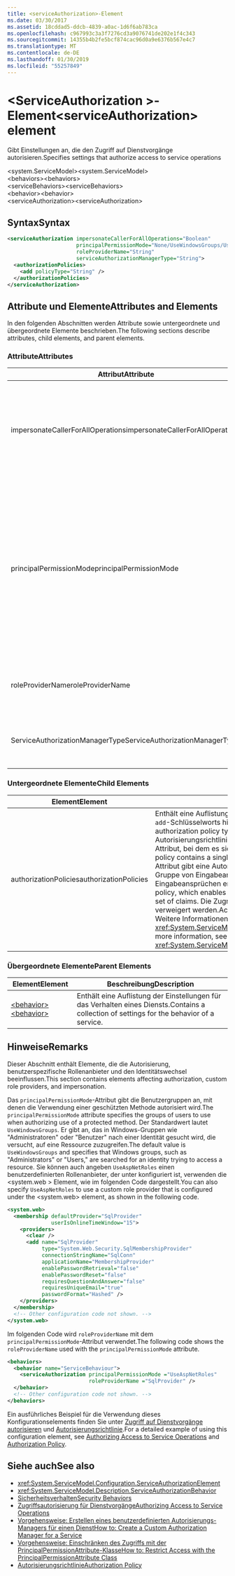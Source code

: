 ```yaml
---
title: <serviceAuthorization>-Element
ms.date: 03/30/2017
ms.assetid: 18cddad5-ddcb-4839-a0ac-1d6f6ab783ca
ms.openlocfilehash: c967993c3a3f7276cd3a9076741de202e1f4c343
ms.sourcegitcommit: 14355b4b2fe5bcf874cac96d0a9e6376b567e4c7
ms.translationtype: MT
ms.contentlocale: de-DE
ms.lasthandoff: 01/30/2019
ms.locfileid: "55257849"
---
```

# <a name="serviceauthorization-element"></a><span data-ttu-id="d5d6a-102">\<ServiceAuthorization >-Element</span><span class="sxs-lookup"><span data-stu-id="d5d6a-102">\<serviceAuthorization> element</span></span>
<span data-ttu-id="d5d6a-103">Gibt Einstellungen an, die den Zugriff auf Dienstvorgänge autorisieren.</span><span class="sxs-lookup"><span data-stu-id="d5d6a-103">Specifies settings that authorize access to service operations</span></span>  
  
 <span data-ttu-id="d5d6a-104">\<system.ServiceModel></span><span class="sxs-lookup"><span data-stu-id="d5d6a-104">\<system.ServiceModel></span></span>  
<span data-ttu-id="d5d6a-105">\<behaviors></span><span class="sxs-lookup"><span data-stu-id="d5d6a-105">\<behaviors></span></span>  
<span data-ttu-id="d5d6a-106">\<serviceBehaviors></span><span class="sxs-lookup"><span data-stu-id="d5d6a-106">\<serviceBehaviors></span></span>  
<span data-ttu-id="d5d6a-107">\<behavior></span><span class="sxs-lookup"><span data-stu-id="d5d6a-107">\<behavior></span></span>  
<span data-ttu-id="d5d6a-108">\<serviceAuthorization></span><span class="sxs-lookup"><span data-stu-id="d5d6a-108">\<serviceAuthorization></span></span>  
  
## <a name="syntax"></a><span data-ttu-id="d5d6a-109">Syntax</span><span class="sxs-lookup"><span data-stu-id="d5d6a-109">Syntax</span></span>  
  
```xml  
<serviceAuthorization impersonateCallerForAllOperations="Boolean"
                      principalPermissionMode="None/UseWindowsGroups/UseAspNetRoles/Custom"
                      roleProviderName="String"
                      serviceAuthorizationManagerType="String">
  <authorizationPolicies>
    <add policyType="String" />
  </authorizationPolicies>
</serviceAuthorization>
```  
  
## <a name="attributes-and-elements"></a><span data-ttu-id="d5d6a-110">Attribute und Elemente</span><span class="sxs-lookup"><span data-stu-id="d5d6a-110">Attributes and Elements</span></span>  
 <span data-ttu-id="d5d6a-111">In den folgenden Abschnitten werden Attribute sowie untergeordnete und übergeordnete Elemente beschrieben.</span><span class="sxs-lookup"><span data-stu-id="d5d6a-111">The following sections describe attributes, child elements, and parent elements.</span></span>  
  
### <a name="attributes"></a><span data-ttu-id="d5d6a-112">Attribute</span><span class="sxs-lookup"><span data-stu-id="d5d6a-112">Attributes</span></span>  
  
|<span data-ttu-id="d5d6a-113">Attribut</span><span class="sxs-lookup"><span data-stu-id="d5d6a-113">Attribute</span></span>|<span data-ttu-id="d5d6a-114">Beschreibung</span><span class="sxs-lookup"><span data-stu-id="d5d6a-114">Description</span></span>|  
|---------------|-----------------|  
|<span data-ttu-id="d5d6a-115">impersonateCallerForAllOperations</span><span class="sxs-lookup"><span data-stu-id="d5d6a-115">impersonateCallerForAllOperations</span></span>|<span data-ttu-id="d5d6a-116">Ein boolescher Wert, der angibt, ob alle Vorgänge im Dienst die Identität des Aufrufers annehmen.</span><span class="sxs-lookup"><span data-stu-id="d5d6a-116">A Boolean value that specifies if all the operations in the service impersonate the caller.</span></span> <span data-ttu-id="d5d6a-117">Die Standardeinstellung ist `false`.</span><span class="sxs-lookup"><span data-stu-id="d5d6a-117">The default is `false`.</span></span><br /><br /> <span data-ttu-id="d5d6a-118">Wenn ein bestimmter Dienstvorgang die Identität des Aufrufers annimmt, wird der Threadkontext zum Aufruferkontext geändert, bevor der angegebene Dienst ausgeführt wird.</span><span class="sxs-lookup"><span data-stu-id="d5d6a-118">When a specific service operation impersonates the caller, the thread context is switched to the caller context before executing the specified service.</span></span>|  
|<span data-ttu-id="d5d6a-119">principalPermissionMode</span><span class="sxs-lookup"><span data-stu-id="d5d6a-119">principalPermissionMode</span></span>|<span data-ttu-id="d5d6a-120">Legt den Prinzipal fest, der verwendet wird, um Vorgänge auf dem Server auszuführen.</span><span class="sxs-lookup"><span data-stu-id="d5d6a-120">Sets the principal used to carry out operations on the server.</span></span> <span data-ttu-id="d5d6a-121">Folgende Werte sind gültig:</span><span class="sxs-lookup"><span data-stu-id="d5d6a-121">Values include the following:</span></span><br /><br /> <span data-ttu-id="d5d6a-122">– None</span><span class="sxs-lookup"><span data-stu-id="d5d6a-122">-   None</span></span><br /><span data-ttu-id="d5d6a-123">-   UseWindowsGroups</span><span class="sxs-lookup"><span data-stu-id="d5d6a-123">-   UseWindowsGroups</span></span><br /><span data-ttu-id="d5d6a-124">-UseAspNetRoles</span><span class="sxs-lookup"><span data-stu-id="d5d6a-124">-   UseAspNetRoles</span></span><br /><span data-ttu-id="d5d6a-125">-Custom</span><span class="sxs-lookup"><span data-stu-id="d5d6a-125">-   Custom</span></span><br /><br /> <span data-ttu-id="d5d6a-126">Der Standardwert ist UseWindowsGroups.</span><span class="sxs-lookup"><span data-stu-id="d5d6a-126">The default value is UseWindowsGroups.</span></span> <span data-ttu-id="d5d6a-127">Der Wert ist vom Typ <xref:System.ServiceModel.Description.PrincipalPermissionMode>.</span><span class="sxs-lookup"><span data-stu-id="d5d6a-127">The value is of type <xref:System.ServiceModel.Description.PrincipalPermissionMode>.</span></span> <span data-ttu-id="d5d6a-128">Weitere Informationen zur Verwendung dieses Attributs finden Sie unter [Vorgehensweise: Einschränken des Zugriffs mit der PrincipalPermissionAttribute-Klasse](../../../../../docs/framework/wcf/how-to-restrict-access-with-the-principalpermissionattribute-class.md).</span><span class="sxs-lookup"><span data-stu-id="d5d6a-128">For more information on using this attribute, see [How to: Restrict Access with the PrincipalPermissionAttribute Class](../../../../../docs/framework/wcf/how-to-restrict-access-with-the-principalpermissionattribute-class.md).</span></span>|  
|<span data-ttu-id="d5d6a-129">roleProviderName</span><span class="sxs-lookup"><span data-stu-id="d5d6a-129">roleProviderName</span></span>|<span data-ttu-id="d5d6a-130">Eine Zeichenfolge, die den Namen des Rollenanbieters angibt, der Rolleninformationen für eine Windows Communication Foundation (WCF)-Anwendung bereitstellt.</span><span class="sxs-lookup"><span data-stu-id="d5d6a-130">A string that specifies the name of the role provider, which provides role information for a Windows Communication Foundation (WCF) application.</span></span> <span data-ttu-id="d5d6a-131">Der Standardwert ist eine leere Zeichenfolge.</span><span class="sxs-lookup"><span data-stu-id="d5d6a-131">The default is an empty string.</span></span>|  
|<span data-ttu-id="d5d6a-132">ServiceAuthorizationManagerType</span><span class="sxs-lookup"><span data-stu-id="d5d6a-132">ServiceAuthorizationManagerType</span></span>|<span data-ttu-id="d5d6a-133">Eine Zeichenfolge, die den Typ des Dienstautorisierungs-Managers angibt.</span><span class="sxs-lookup"><span data-stu-id="d5d6a-133">A string containing the type of the service authorization manager.</span></span> <span data-ttu-id="d5d6a-134">Weitere Informationen finden Sie unter <xref:System.ServiceModel.ServiceAuthorizationManager>.</span><span class="sxs-lookup"><span data-stu-id="d5d6a-134">For more information, see <xref:System.ServiceModel.ServiceAuthorizationManager>.</span></span>|  
  
### <a name="child-elements"></a><span data-ttu-id="d5d6a-135">Untergeordnete Elemente</span><span class="sxs-lookup"><span data-stu-id="d5d6a-135">Child Elements</span></span>  
  
|<span data-ttu-id="d5d6a-136">Element</span><span class="sxs-lookup"><span data-stu-id="d5d6a-136">Element</span></span>|<span data-ttu-id="d5d6a-137">Beschreibung</span><span class="sxs-lookup"><span data-stu-id="d5d6a-137">Description</span></span>|  
|-------------|-----------------|  
|<span data-ttu-id="d5d6a-138">authorizationPolicies</span><span class="sxs-lookup"><span data-stu-id="d5d6a-138">authorizationPolicies</span></span>|<span data-ttu-id="d5d6a-139">Enthält eine Auflistung der Autorisierungsrichtlinien-Typen, die mithilfe des `add`-Schlüsselworts hinzugefügt werden können.</span><span class="sxs-lookup"><span data-stu-id="d5d6a-139">Contains a collection of authorization policy types, which can be added using the `add` keyword.</span></span> <span data-ttu-id="d5d6a-140">Jede Autorisierungsrichtlinie enthält ein einziges erforderliches `policyType`-Attribut, bei dem es sich um eine Zeichenfolge handelt.</span><span class="sxs-lookup"><span data-stu-id="d5d6a-140">Each authorization policy contains a single required `policyType` attribute that is a string.</span></span> <span data-ttu-id="d5d6a-141">Das Attribut gibt eine Autorisierungsrichtlinie an, die die Transformation einer Gruppe von Eingabeansprüchen in eine andere Gruppe von Eingabeansprüchen ermöglicht.</span><span class="sxs-lookup"><span data-stu-id="d5d6a-141">The attribute specifies an authorization policy, which enables transformation of one set of input claims into another set of claims.</span></span> <span data-ttu-id="d5d6a-142">Die Zugriffssteuerung kann basierend darauf gewährt oder verweigert werden.</span><span class="sxs-lookup"><span data-stu-id="d5d6a-142">Access control can be granted or denied based on that.</span></span> <span data-ttu-id="d5d6a-143">Weitere Informationen finden Sie unter <xref:System.ServiceModel.Configuration.AuthorizationPolicyTypeElement>.</span><span class="sxs-lookup"><span data-stu-id="d5d6a-143">For more information, see <xref:System.ServiceModel.Configuration.AuthorizationPolicyTypeElement>.</span></span>|  
  
### <a name="parent-elements"></a><span data-ttu-id="d5d6a-144">Übergeordnete Elemente</span><span class="sxs-lookup"><span data-stu-id="d5d6a-144">Parent Elements</span></span>  
  
|<span data-ttu-id="d5d6a-145">Element</span><span class="sxs-lookup"><span data-stu-id="d5d6a-145">Element</span></span>|<span data-ttu-id="d5d6a-146">Beschreibung</span><span class="sxs-lookup"><span data-stu-id="d5d6a-146">Description</span></span>|  
|-------------|-----------------|  
|[<span data-ttu-id="d5d6a-147">\<behavior></span><span class="sxs-lookup"><span data-stu-id="d5d6a-147">\<behavior></span></span>](../../../../../docs/framework/configure-apps/file-schema/wcf/behavior-of-endpointbehaviors.md)|<span data-ttu-id="d5d6a-148">Enthält eine Auflistung der Einstellungen für das Verhalten eines Diensts.</span><span class="sxs-lookup"><span data-stu-id="d5d6a-148">Contains a collection of settings for the behavior of a service.</span></span>|  
  
## <a name="remarks"></a><span data-ttu-id="d5d6a-149">Hinweise</span><span class="sxs-lookup"><span data-stu-id="d5d6a-149">Remarks</span></span>  
 <span data-ttu-id="d5d6a-150">Dieser Abschnitt enthält Elemente, die die Autorisierung, benutzerspezifische Rollenanbieter und den Identitätswechsel beeinflussen.</span><span class="sxs-lookup"><span data-stu-id="d5d6a-150">This section contains elements affecting authorization, custom role providers, and impersonation.</span></span>  
  
 <span data-ttu-id="d5d6a-151">Das `principalPermissionMode`-Attribut gibt die Benutzergruppen an, mit denen die Verwendung einer geschützten Methode autorisiert wird.</span><span class="sxs-lookup"><span data-stu-id="d5d6a-151">The `principalPermissionMode` attribute specifies the groups of users to use when authorizing use of a protected method.</span></span> <span data-ttu-id="d5d6a-152">Der Standardwert lautet `UseWindowsGroups`. Er gibt an, das in Windows-Gruppen wie "Administratoren" oder "Benutzer" nach einer Identität gesucht wird, die versucht, auf eine Ressource zuzugreifen.</span><span class="sxs-lookup"><span data-stu-id="d5d6a-152">The default value is `UseWindowsGroups` and specifies that Windows groups, such as "Administrators" or "Users," are searched for an identity trying to access a resource.</span></span> <span data-ttu-id="d5d6a-153">Sie können auch angeben `UseAspNetRoles` einen benutzerdefinierten Rollenanbieter, der unter konfiguriert ist, verwenden die \<system.web > Element, wie im folgenden Code dargestellt.</span><span class="sxs-lookup"><span data-stu-id="d5d6a-153">You can also specify `UseAspNetRoles` to use a custom role provider that is configured under the \<system.web> element, as shown in the following code.</span></span>  
  
```xml  
<system.web>
  <membership defaultProvider="SqlProvider"
              userIsOnlineTimeWindow="15">
    <providers>
      <clear />
      <add name="SqlProvider"
           type="System.Web.Security.SqlMembershipProvider"
           connectionStringName="SqlConn"
           applicationName="MembershipProvider"
           enablePasswordRetrieval="false"
           enablePasswordReset="false"
           requiresQuestionAndAnswer="false"
           requiresUniqueEmail="true"
           passwordFormat="Hashed" />
    </providers>
  </membership>
  <!-- Other configuration code not shown. -->
</system.web>
```  
  
 <span data-ttu-id="d5d6a-154">Im folgenden Code wird `roleProviderName` mit dem `principalPermissionMode`-Attribut verwendet.</span><span class="sxs-lookup"><span data-stu-id="d5d6a-154">The following code shows the `roleProviderName` used with the `principalPermissionMode` attribute.</span></span>  
  
```xml  
<behaviors>
  <behavior name="ServiceBehaviour">
    <serviceAuthorization principalPermissionMode ="UseAspNetRoles"
                          roleProviderName ="SqlProvider" />
  </behavior>
  <!-- Other configuration code not shown. -->
</behaviors>
```  
  
 <span data-ttu-id="d5d6a-155">Ein ausführliches Beispiel für die Verwendung dieses Konfigurationselements finden Sie unter [Zugriff auf Dienstvorgänge autorisieren](../../../../../docs/framework/wcf/samples/authorizing-access-to-service-operations.md) und [Autorisierungsrichtlinie](../../../../../docs/framework/wcf/samples/authorization-policy.md).</span><span class="sxs-lookup"><span data-stu-id="d5d6a-155">For a detailed example of using this configuration element, see [Authorizing Access to Service Operations](../../../../../docs/framework/wcf/samples/authorizing-access-to-service-operations.md) and [Authorization Policy](../../../../../docs/framework/wcf/samples/authorization-policy.md).</span></span>  
  
## <a name="see-also"></a><span data-ttu-id="d5d6a-156">Siehe auch</span><span class="sxs-lookup"><span data-stu-id="d5d6a-156">See also</span></span>
- <xref:System.ServiceModel.Configuration.ServiceAuthorizationElement>
- <xref:System.ServiceModel.Description.ServiceAuthorizationBehavior>
- [<span data-ttu-id="d5d6a-157">Sicherheitsverhalten</span><span class="sxs-lookup"><span data-stu-id="d5d6a-157">Security Behaviors</span></span>](../../../../../docs/framework/wcf/feature-details/security-behaviors-in-wcf.md)
- [<span data-ttu-id="d5d6a-158">Zugriffsautorisierung für Dienstvorgänge</span><span class="sxs-lookup"><span data-stu-id="d5d6a-158">Authorizing Access to Service Operations</span></span>](../../../../../docs/framework/wcf/samples/authorizing-access-to-service-operations.md)
- [<span data-ttu-id="d5d6a-159">Vorgehensweise: Erstellen eines benutzerdefinierten Autorisierungs-Managers für einen Dienst</span><span class="sxs-lookup"><span data-stu-id="d5d6a-159">How to: Create a Custom Authorization Manager for a Service</span></span>](../../../../../docs/framework/wcf/extending/how-to-create-a-custom-authorization-manager-for-a-service.md)
- [<span data-ttu-id="d5d6a-160">Vorgehensweise: Einschränken des Zugriffs mit der PrincipalPermissionAttribute-Klasse</span><span class="sxs-lookup"><span data-stu-id="d5d6a-160">How to: Restrict Access with the PrincipalPermissionAttribute Class</span></span>](../../../../../docs/framework/wcf/how-to-restrict-access-with-the-principalpermissionattribute-class.md)
- [<span data-ttu-id="d5d6a-161">Autorisierungsrichtlinie</span><span class="sxs-lookup"><span data-stu-id="d5d6a-161">Authorization Policy</span></span>](../../../../../docs/framework/wcf/samples/authorization-policy.md)
